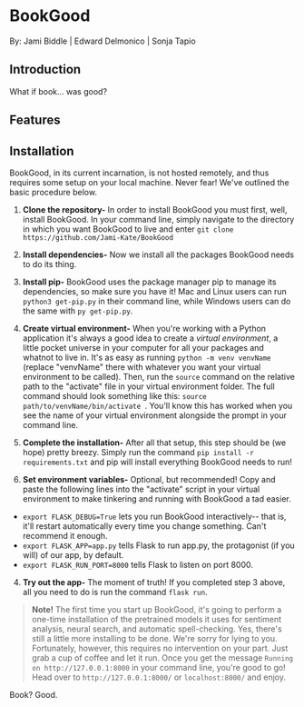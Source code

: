 # BookGood
By: Jami Biddle | Edward Delmonico | Sonja Tapio

## Introduction

What if book... was good?

## Features

## Installation
BookGood, in its current incarnation, is not hosted remotely, and thus requires some setup on your local machine. Never fear! We've outlined the basic procedure below.

1. **Clone the repository-** In order to install BookGood you must first, well, install BookGood. In your command line, simply navigate to the directory in which you want BookGood to live and enter ```git clone https://github.com/Jami-Kate/BookGood```

2. **Install dependencies-** Now we install all the packages BookGood needs to do its thing. 
 1. **Install pip-** BookGood uses the package manager pip to manage its dependencies, so make sure you have it! Mac and Linux users can run ```python3 get-pip.py``` in their command line, while Windows users can do the same with ```py get-pip.py```.
 2. **Create virtual environment-** When you're working with a Python application it's always a good idea to create a *virtual environment*, a little pocket universe in your computer for all your packages and whatnot to live in. It's as easy as running ```python -m venv venvName``` (replace "venvName" there with whatever you want your virtual environment to be called). Then, run the ```source``` command on the relative path to the "activate" file in your virtual environment folder. The full command should look something like this: ```source path/to/venvName/bin/activate ```. You'll know this has worked when you see the name of your virtual environment alongside the prompt in your command line. 
 3. **Complete the installation-** After all that setup, this step should be (we hope) pretty breezy. Simply run the command ```pip install -r requirements.txt``` and pip will install everything BookGood needs to run!

3. **Set environment variables-** Optional, but recommended! Copy and paste the following lines into the "activate" script in your virtual environment to make tinkering and running with BookGood a tad easier.
 * ```export FLASK_DEBUG=True``` lets you run BookGood interactively-- that is, it'll restart automatically every time you change something. Can't recommend it enough.
 * ```export FLASK_APP=app.py``` tells Flask to run app.py, the protagonist (if you will) of our app, by default.
 * ```export FLASK_RUN_PORT=8000``` tells Flask to listen on port 8000.

4. **Try out the app-** The moment of truth! If you completed step 3 above, all you need to do is run the command ```flask run```. 
>**Note!** The first time you start up BookGood, it's going to perform a one-time installation of the pretrained models it uses for sentiment analysis, neural search, and automatic spell-checking. Yes, there's still a little more installing to be done. We're sorry for lying to you. Fortunately, however, this requires no intervention on your part. Just grab a cup of coffee and let it run.
Once you get the message ```Running on http://127.0.0.1:8000``` in your command line, you're good to go! Head over to ```http://127.0.0.1:8000/``` or ```localhost:8000/``` and enjoy.

Book? Good.
